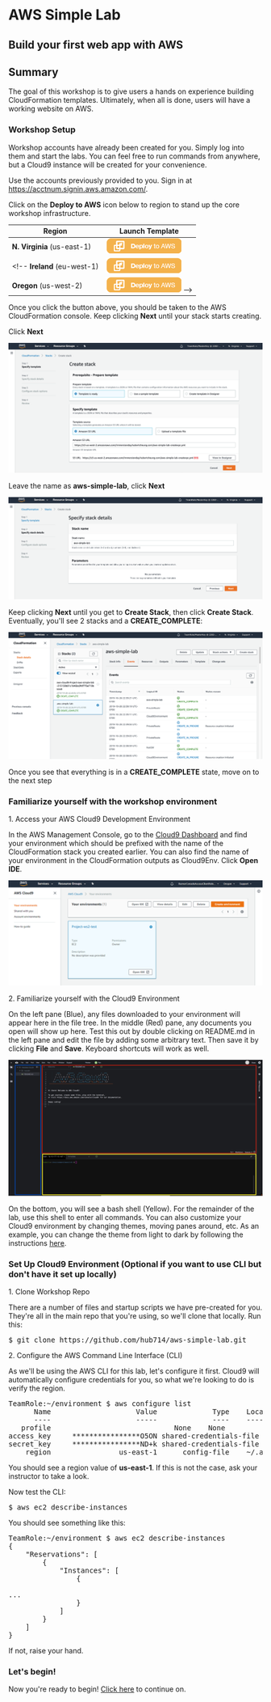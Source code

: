 # AWS Simple Lab
## Build your first web app with AWS

## Summary
The goal of this workshop is to give users a hands on experience building CloudFormation templates. Ultimately, when all is done, users will have a working website on AWS. 

### Workshop Setup

Workshop accounts have already been created for you. Simply log into them and start the labs. You can feel free to run commands from anywhere, but a Cloud9 instance will be created for your convenience.

Use the accounts previously provided to you. Sign in at https://acctnum.signin.aws.amazon.com/.

Click on the **Deploy to AWS** icon below to region to stand up the core workshop infrastructure.

Region | Launch Template
------------ | -------------  
**N. Virginia** (us-east-1) | [![Launch Stack into N. Virginia with CloudFormation](images/deploy-to-aws.png)](https://console.aws.amazon.com/cloudformation/home?region=us-east-1#/stacks/new?stackName=aws-simple-lab&templateURL=https://s3-us-west-2.amazonaws.com/immersionday.hubertcheung.com/aws-simple-lab-createvpc.yml)  
<!-- **Ireland** (eu-west-1) | [![Launch Stack into Ireland with CloudFormation](images/deploy-to-aws.png)](https://console.aws.amazon.com/cloudformation/home?region=eu-west-1#/stacks/new?stackName=cfn-workshop&templateURL=https://s3-us-west-2.amazonaws.com/immersionday.hubertcheung.com/createVPC.yml)  
**Oregon** (us-west-2) | [![Launch Stack into Oregon with CloudFormation](images/deploy-to-aws.png)](https://console.aws.amazon.com/cloudformation/home?region=us-west-2#/stacks/new?stackName=cfn-workshop&templateURL=https://s3-us-west-2.amazonaws.com/immersionday.hubertcheung.com/createVPC.yml)  -->

Once you click the button above, you should be taken to the AWS CloudFormation console. Keep clicking **Next** until your stack starts creating.

Click **Next**

![CFN 1](images/cfn-1.png)

Leave the name as **aws-simple-lab**, click **Next**

![CFN final](images/cfn-2.png)

Keep clicking **Next** until you get to **Create Stack**, then click **Create Stack**. Eventually, you'll see 2 stacks and a **CREATE_COMPLETE**:

![CFN COMPLETE](images/cfn-complete.png)

Once you see that everything is in a **CREATE_COMPLETE** state, move on to the next step

### Familiarize yourself with the workshop environment

1\. Access your AWS Cloud9 Development Environment

In the AWS Management Console, go to the [Cloud9 Dashboard](https://console.aws.amazon.com/cloud9/home) and find your environment which should be prefixed with the name of the CloudFormation stack you created earlier. You can also find the name of your environment in the CloudFormation outputs as Cloud9Env. Click **Open IDE**.

![Cloud9 Env](images/cloud9.png)

2\. Familiarize yourself with the Cloud9 Environment

On the left pane (Blue), any files downloaded to your environment will appear here in the file tree. In the middle (Red) pane, any documents you open will show up here. Test this out by double clicking on README.md in the left pane and edit the file by adding some arbitrary text. Then save it by clicking **File** and **Save**. Keyboard shortcuts will work as well.

![Cloud9 Editing](images/cloud9-environment.png)

On the bottom, you will see a bash shell (Yellow). For the remainder of the lab, use this shell to enter all commands.  You can also customize your Cloud9 environment by changing themes, moving panes around, etc. As an example, you can change the theme from light to dark by following the instructions [here](https://docs.aws.amazon.com/cloud9/latest/user-guide/settings-theme.html).

### Set Up Cloud9 Environment (Optional if you want to use CLI but don't have it set up locally)

1\. Clone Workshop Repo

There are a number of files and startup scripts we have pre-created for you. They're all in the main repo that you're using, so we'll clone that locally. Run this:

<pre>
$ git clone https://github.com/hub714/aws-simple-lab.git
</pre>

2\. Configure the AWS Command Line Interface (CLI)

As we'll be using the AWS CLI for this lab, let's configure it first. Cloud9 will automatically configure credentials for you, so what we're looking to do is verify the region.

<pre>
TeamRole:~/environment $ aws configure list
      Name                    Value             Type    Location
      ----                    -----             ----    --------
   profile                <not set>             None    None
access_key     ****************O5ON shared-credentials-file    
secret_key     ****************ND+k shared-credentials-file    
    region                us-east-1      config-file    ~/.aws/config
</pre>

You should see a region value of **us-east-1**. If this is not the case, ask your instructor to take a look.

Now test the CLI:

<pre>
$ aws ec2 describe-instances
</pre>

You should see something like this:

<pre>
TeamRole:~/environment $ aws ec2 describe-instances
{
    "Reservations": [
        {
            "Instances": [
                {
                    
...
                }
            ]
        }
    ]   
}
</pre>

If not, raise your hand.

### Let's begin!

Now you're ready to begin! [Click here](0-launch-ec2) to continue on.